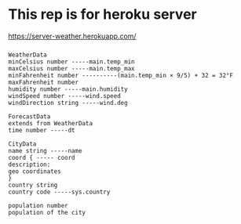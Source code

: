 This rep is for heroku server
===
https://server-weather.herokuapp.com/
###
    WeatherData
    minCelsius number -----main.temp_min
    maxCelsius number -----main.temp_max
    minFahrenheit number ----------(main.temp_min × 9/5) + 32 = 32°F
    maxFahrenheit number
    humidity number -----main.humidity
    windSpeed number -----wind.speed
    windDirection string -----wind.deg

    ForecastData
    extends from WeatherData
    time number -----dt

    CityData
    name string -----name
    coord { ----- coord
    description:
    geo coordinates
    }
    country string
    country code -----sys.country

    population number
    population of the city


